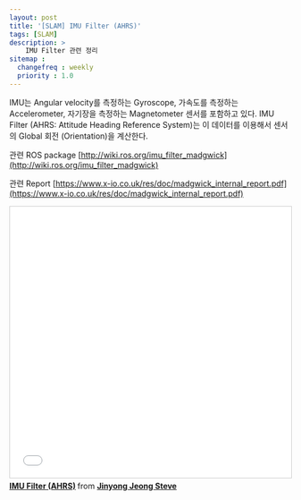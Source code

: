 ```yaml
---
layout: post
title: '[SLAM] IMU Filter (AHRS)'
tags: [SLAM]
description: >
    IMU Filter 관련 정리
sitemap :
  changefreq : weekly
  priority : 1.0
---
```


IMU는 Angular velocity를 측정하는 Gyroscope, 가속도를 측정하는 Accelerometer, 자기장을 측정하는 Magnetometer 센서를 포함하고 있다. IMU Filter (AHRS: Attitude Heading Reference System)는 이 데이터를 이용해서 센서의 Global 회전 (Orientation)을 계산한다.

관련 ROS package [http://wiki.ros.org/imu_filter_madgwick](http://wiki.ros.org/imu_filter_madgwick)

관련 Report [https://www.x-io.co.uk/res/doc/madgwick_internal_report.pdf](https://www.x-io.co.uk/res/doc/madgwick_internal_report.pdf)

<iframe src="//www.slideshare.net/slideshow/embed_code/key/rhqDlzVDed1uNT" width="595" height="485" frameborder="0" marginwidth="0" marginheight="0" scrolling="no" style="border:1px solid #CCC; border-width:1px; margin-bottom:5px; max-width: 100%;" allowfullscreen> </iframe> <div style="margin-bottom:5px"> <strong> <a href="//www.slideshare.net/JinyongJeongSteve/imu-filter-ahrs-218245013" title="IMU Filter (AHRS)" target="_blank">IMU Filter (AHRS)</a> </strong> from <strong><a href="https://www.slideshare.net/JinyongJeongSteve" target="_blank">Jinyong Jeong Steve</a></strong> </div>




